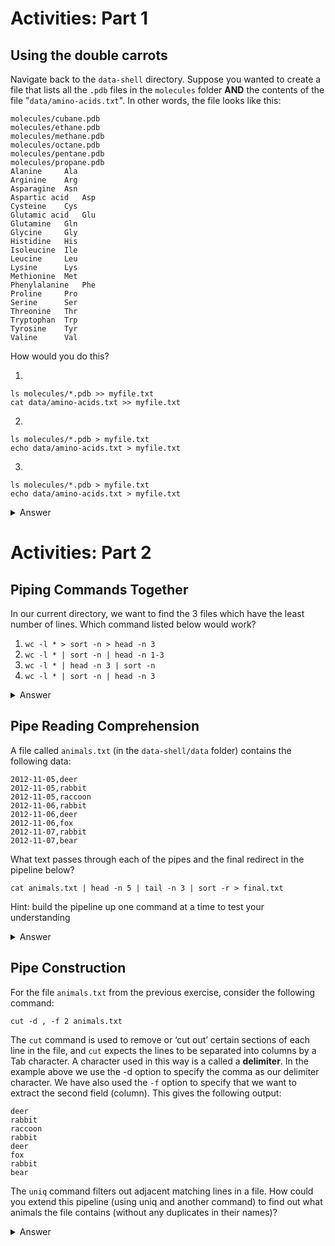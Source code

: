 # Activities: Part 1

## Using the double carrots
Navigate back to the `data-shell` directory. Suppose you wanted to create a file that lists all the `.pdb` files in the `molecules` folder **AND** the contents of the file "`data/amino-acids.txt`". In other words, the file looks like this:
```
molecules/cubane.pdb
molecules/ethane.pdb
molecules/methane.pdb
molecules/octane.pdb
molecules/pentane.pdb
molecules/propane.pdb
Alanine		Ala
Arginine	Arg
Asparagine	Asn
Aspartic acid	Asp
Cysteine	Cys
Glutamic acid	Glu
Glutamine	Gln
Glycine		Gly
Histidine	His
Isoleucine	Ile
Leucine		Leu
Lysine		Lys
Methionine	Met
Phenylalanine	Phe
Proline		Pro
Serine		Ser
Threonine	Thr
Tryptophan	Trp
Tyrosine	Tyr
Valine		Val
```

How would you do this?

1)
```
ls molecules/*.pdb >> myfile.txt
cat data/amino-acids.txt >> myfile.txt
```

2)
```
ls molecules/*.pdb > myfile.txt
echo data/amino-acids.txt > myfile.txt
```

3)
```
ls molecules/*.pdb > myfile.txt
echo data/amino-acids.txt > myfile.txt
```

<details>
  <summary>Answer</summary>
  
  Number 1!
  
  Number 2 uses `echo`. This will print out `data/amino-acids.txt` instead of the _contents_ of `data/amino-acids.txt`
  
  Number 3 again uses `echo` where it shouldn't, but there is a second mistake. The `>>` on the second line will write over the contents we put in `myfile.txt` in the previous command.
  
</details>

# Activities: Part 2
## Piping Commands Together
In our current directory, we want to find the 3 files which have the least number of lines. Which command listed below would work?

1. `wc -l * > sort -n > head -n 3`
2. `wc -l * | sort -n | head -n 1-3`
3. `wc -l * | head -n 3 | sort -n`
4. `wc -l * | sort -n | head -n 3`

<details>
  <summary>Answer</summary>
  
  Option 4 is the solution. The pipe character `|` is used to connect the output from one command to the input of another. `>` is used to redirect standard output to a file. Try it in the `data-shell/molecules` directory!
  
</details>

## Pipe Reading Comprehension
A file called `animals.txt` (in the `data-shell/data` folder) contains the following data:

```
2012-11-05,deer
2012-11-05,rabbit
2012-11-05,raccoon
2012-11-06,rabbit
2012-11-06,deer
2012-11-06,fox
2012-11-07,rabbit
2012-11-07,bear
```

What text passes through each of the pipes and the final redirect in the pipeline below?

`cat animals.txt | head -n 5 | tail -n 3 | sort -r > final.txt`

Hint: build the pipeline up one command at a time to test your understanding

<details>
  <summary>Answer</summary>
  The `head` command extracts the first 5 lines from `animals.txt`. Then, the last 3 lines are extracted from the previous 5 by using the tail command. With the `sort -r` command those 3 lines are sorted in reverse order and finally, the output is redirected to a file `final.txt`. The content of this file can be checked by executing `cat final.txt`. The file should contain the following lines:

```
2012-11-06,rabbit
2012-11-06,deer
2012-11-05,raccoon
```
</details>


## Pipe Construction
For the file `animals.txt` from the previous exercise, consider the following command:

`cut -d , -f 2 animals.txt`

The `cut` command is used to remove or ‘cut out’ certain sections of each line in the file, and `cut` expects the lines to be separated into columns by a Tab character. A character used in this way is a called a **delimiter**. In the example above we use the -d option to specify the comma as our delimiter character. We have also used the `-f` option to specify that we want to extract the second field (column). This gives the following output:

```
deer
rabbit
raccoon
rabbit
deer
fox
rabbit
bear
```

The `uniq` command filters out adjacent matching lines in a file. How could you extend this pipeline (using uniq and another command) to find out what animals the file contains (without any duplicates in their names)?

<details>
  <summary>Answer</summary>
  
  `cut -d , -f 2 animals.txt | sort | uniq`
  
</details>
